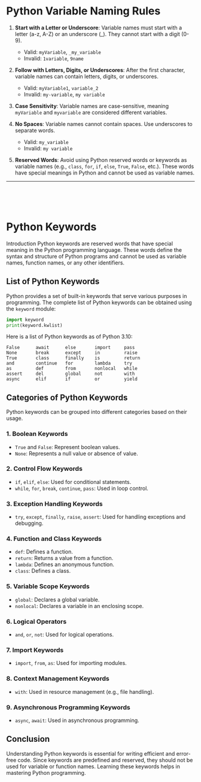# Python Variable Naming Rules

1. **Start with a Letter or Underscore**: Variable names must start with a letter (a-z, A-Z) or an underscore (_). They cannot start with a digit (0-9).
   - Valid: `myVariable`, `_my_variable`
   - Invalid: `1variable`, `9name`

2. **Follow with Letters, Digits, or Underscores**: After the first character, variable names can contain letters, digits, or underscores.
   - Valid: `myVariable1`, `variable_2`
   - Invalid: `my-variable`, `my variable`

3. **Case Sensitivity**: Variable names are case-sensitive, meaning `myVariable` and `myvariable` are considered different variables.

4. **No Spaces**: Variable names cannot contain spaces. Use underscores to separate words.
   - Valid: `my_variable`
   - Invalid: `my variable`

5. **Reserved Words**: Avoid using Python reserved words or keywords as variable names (e.g., `class`, `for`, `if`, `else`, `True`, `False`, etc.). These words have special meanings in Python and cannot be used as variable names.
---
<br>
<br>
<br>

# Python Keywords

Introduction
Python keywords are reserved words that have special meaning in the Python programming language. These words define the syntax and structure of Python programs and cannot be used as variable names, function names, or any other identifiers.

## List of Python Keywords
Python provides a set of built-in keywords that serve various purposes in programming. The complete list of Python keywords can be obtained using the `keyword` module:

```python
import keyword
print(keyword.kwlist)
```

Here is a list of Python keywords as of Python 3.10:

```
False      await      else       import     pass
None       break      except     in         raise
True       class      finally    is         return
and        continue   for        lambda     try
as         def        from       nonlocal   while
assert     del        global     not        with
async      elif       if         or         yield
```

## Categories of Python Keywords
Python keywords can be grouped into different categories based on their usage.

### 1. Boolean Keywords
- `True` and `False`: Represent boolean values.
- `None`: Represents a null value or absence of value.

### 2. Control Flow Keywords
- `if`, `elif`, `else`: Used for conditional statements.
- `while`, `for`, `break`, `continue`, `pass`: Used in loop control.

### 3. Exception Handling Keywords
- `try`, `except`, `finally`, `raise`, `assert`: Used for handling exceptions and debugging.

### 4. Function and Class Keywords
- `def`: Defines a function.
- `return`: Returns a value from a function.
- `lambda`: Defines an anonymous function.
- `class`: Defines a class.

### 5. Variable Scope Keywords
- `global`: Declares a global variable.
- `nonlocal`: Declares a variable in an enclosing scope.

### 6. Logical Operators
- `and`, `or`, `not`: Used for logical operations.

### 7. Import Keywords
- `import`, `from`, `as`: Used for importing modules.

### 8. Context Management Keywords
- `with`: Used in resource management (e.g., file handling).

### 9. Asynchronous Programming Keywords
- `async`, `await`: Used in asynchronous programming.

## Conclusion
Understanding Python keywords is essential for writing efficient and error-free code. Since keywords are predefined and reserved, they should not be used for variable or function names. Learning these keywords helps in mastering Python programming.
